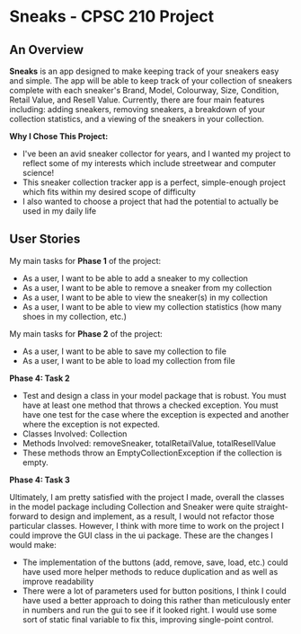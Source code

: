 # Sneaks - CPSC 210 Project

## An Overview
**Sneaks** is an app designed to make keeping track of your sneakers easy and simple. The app will be able to keep track of 
your collection of sneakers complete with each sneaker's Brand, Model, Colourway, Size, Condition, Retail Value, and 
Resell Value. Currently, there are four main features including: adding sneakers, removing sneakers, a breakdown of your
collection statistics, and a viewing of the sneakers in your collection.

**Why I Chose  This Project:**
- I've been an avid sneaker collector for years, and I wanted my project to reflect some of my interests which include 
streetwear and computer science!
- This sneaker collection tracker app is a perfect, simple-enough project which fits within my desired scope of difficulty
- I also wanted to choose a project that had the potential to actually be used in my daily life

## User Stories
My main tasks for **Phase  1** of the project:
- As a user, I want to be able to add a sneaker to my collection
- As a user, I want to be able to remove a sneaker from my collection
- As a user, I want to be able to view the sneaker(s) in my collection
- As a user, I want to be able to view my collection statistics (how many shoes in my collection, etc.)

My main tasks for **Phase  2** of the project:
- As a user, I want to be able to save my collection to file
- As a user, I want to be able to load my collection from file

**Phase 4: Task 2**
- Test and design a class in your model package that is robust.  You must have at least one method that throws a checked 
exception.  You must have one test for the case where the exception is expected and another where the exception is not expected.
- Classes Involved: Collection
- Methods Involved: removeSneaker, totalRetailValue, totalResellValue
- These methods throw an EmptyCollectionException if the collection is empty.

**Phase 4: Task 3**

Ultimately, I am pretty satisfied with the project I made, overall the classes in the model package including
Collection and Sneaker were quite straight-forward to design and implement, as a result, I would not refactor those
particular classes. However, I think with more time to work on the project I could improve the GUI class in
the ui package. These are the changes I would make:
- The implementation of the buttons (add, remove, save, load, etc.) could have used more helper methods to reduce duplication
and as well as improve readability
- There were a lot of parameters used for button positions, I think I could have used a better approach to doing this rather
than meticulously enter in numbers and run the gui to see if it looked right. I would use some sort of static final variable
to fix this, improving single-point control.